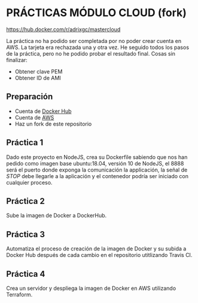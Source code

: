 # PRÁCTICAS MÓDULO CLOUD (fork)

https://hub.docker.com/r/adrixgc/mastercloud

La práctica no ha podido ser completada por no poder crear cuenta en AWS. La tarjeta era rechazada una y otra vez.
He seguido todos los pasos de la práctica, pero no he podido probar el resultado final.
Cosas sin finalizar:
* Obtener clave PEM
* Obtener ID de AMI


## Preparación

* Cuenta de [Docker Hub](https://hub.docker.com/)
* Cuenta de [AWS](http://aws.amazon.com/)
* Haz un fork de este repositorio

## Práctica 1

Dado este proyecto en NodeJS, crea su Dockerfile sabiendo que nos han pedido como imagen base ubuntu:18.04, versión 10 de NodeJS, el 8888 será el puerto donde exponga la comunicación la applicación, la señal de *STOP* debe llegarle a la aplicación y el contenedor podría ser iniciado con cualquier proceso.

## Práctica 2

Sube la imagen de Docker a DockerHub.

## Práctica 3

Automatiza el proceso de creación de la imagen de Docker y su subida a Docker Hub después de cada cambio en el repositorio utitlizando Travis CI.

## Práctica 4

Crea un servidor y despliega la imagen de Docker en AWS utilizando Terraform.

